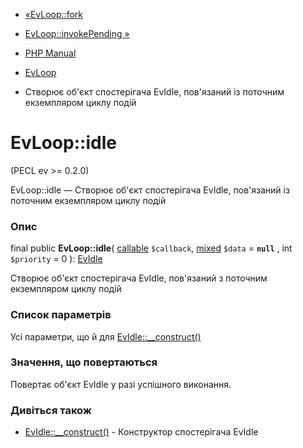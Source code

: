 - [«EvLoop::fork](evloop.fork.md)
- [EvLoop::invokePending »](evloop.invokepending.md)

- [PHP Manual](index.md)
- [EvLoop](class.evloop.md)
- Створює об'єкт спостерігача EvIdle, пов'язаний із поточним екземпляром
циклу подій

# EvLoop::idle

(PECL ev \>= 0.2.0)

EvLoop::idle — Створює об'єкт спостерігача EvIdle, пов'язаний із поточним
екземпляром циклу подій

### Опис

final public **EvLoop::idle**( [callable](language.types.callable.md)
`$callback`,
[mixed](language.types.declarations.md#language.types.declarations.mixed)
`$data` = **`null`** , int `$priority` = 0 ):
[EvIdle](class.evidle.md)

Створює об'єкт спостерігача EvIdle, пов'язаний з поточним екземпляром циклу
подій

### Список параметрів

Усі параметри, що й для
[EvIdle::\_\_construct()](evidle.construct.md)

### Значення, що повертаються

Повертає об'єкт EvIdle у разі успішного виконання.

### Дивіться також

- [EvIdle::\_\_construct()](evidle.construct.md) - Конструктор
спостерігача EvIdle
